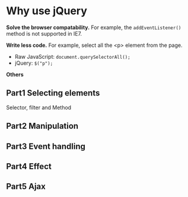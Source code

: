 # Why use jQuery
**Solve the browser compatability.** For example, the `addEventListener()` method is not supported in IE7.

**Write less code.** For example, select all the <p\> element from the page.
  - Raw JavaScript: `document.querySelectorAll();`
  - jQuery: `$("p");`

**Others**

## Part1 Selecting elements

Selector, filter and Method

## Part2 Manipulation

## Part3 Event handling

## Part4 Effect

## Part5 Ajax
